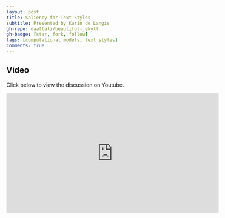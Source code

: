 ```yaml
---
layout: post
title: Saliency for Text Styles
subtitle: Presented by Karin de Langis
gh-repo: daattali/beautiful-jekyll
gh-badge: [star, fork, follow]
tags: [computational models, text styles]
comments: true
---
```


## Video

Click below to view the discussion on Youtube.

<iframe width="560" height="315" src="https://www.youtube.com/embed/5fG5D3GAFU0" title="YouTube video player" frameborder="0" allow="accelerometer; autoplay; clipboard-write; encrypted-media; gyroscope; picture-in-picture; web-share" allowfullscreen></iframe>
